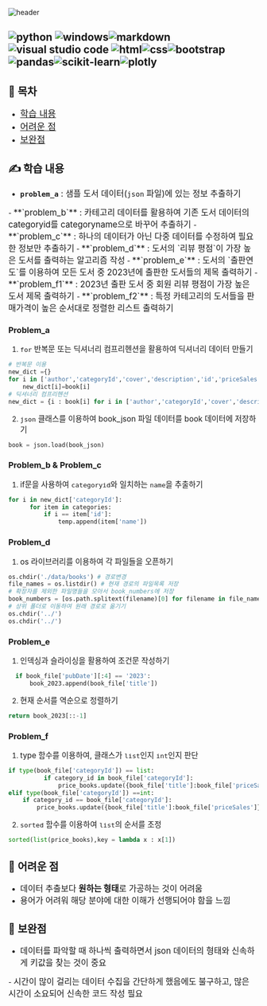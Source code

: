 ![header](https://capsule-render.vercel.app/api?type=waving&color=gradient&height=300&section=header&text=Data%20Processing%20Using%20API%20&fontAlign=50&fontAlignY=30&fontColor=A3DCBE&fontSize=65&animation=scaleIn&desc=Book%20data%20collecton&descSize=40&descAlign=73&descAlignY=55)

![python](https://img.shields.io/badge/Python-3776AB?style=for-the-badge&logo=python&logoColor=white) ![windows](https://img.shields.io/badge/Windows-0078D6?style=for-the-badge&logo=windows&logoColor=white)![markdown](https://img.shields.io/badge/Markdown-000000?style=for-the-badge&logo=markdown&logoColor=white)![visual studio code](https://img.shields.io/badge/Visual_Studio_Code-0078D4?style=for-the-badge&logo=visual%20studio%20code&logoColor=white)
![html](https://img.shields.io/badge/html-E34F26?style=for-the-badge&logo=html&logoColor=white)![css](https://img.shields.io/badge/css-1572B6?style=for-the-badge&logo=css&logoColor=white)![bootstrap](https://img.shields.io/badge/bootstrap-7952B3?style=for-the-badge&logo=bootstrap&logoColor=white)![pandas](https://img.shields.io/badge/pandas-150458?style=for-the-badge&logo=pandas&logoColor=white)![scikit-learn](https://img.shields.io/badge/scikitlearn-F7931E?style=for-the-badge&logo=scikitlearn&logoColor=white)![plotly](https://img.shields.io/badge/plotly-3F4F75?style=for-the-badge&logo=plotly&logoColor=white)
---


## 📶 목차
  - <span style="font-size:130%"> [학습 내용](#학습-내용)</span>
  - <span style="font-size:130%"> [어려운 점](#어려운-점)</span>
  - <span style="font-size:130%"> [보완점](#보완점)</span>
  
## ✍ 학습 내용 
  - <span style="font-size:120%"> **`problem_a`** : 샘플 도서 데이터(`json` 파일)에 있는 정보 추출하기
  </span>
  - <span style="font-size:120%"> **`problem_b`** : 카테고리 데이터를 활용하여 기존 도서 데이터의 categoryid를 categoryname으로 바꾸어 추출하기 </span>
  - <span style="font-size:120%"> **`problem_c`** : 하나의 데이터가 아닌 다중 데이터를 수정하여 필요한 정보만 추출하기</span>
  - <span style="font-size:120%"> **`problem_d`** : 도서의 `리뷰 평점`이 가장 높은 도서를 출력하는 알고리즘 작성</span>
  - <span style="font-size:120%"> **`problem_e`** : 도서의 `출판연도`를 이용하여 모든 도서 중 2023년에 출판한 도서들의 제목 출력하기 </span> 
  - <span style="font-size:120%"> **`problem_f1`** : 2023년 출판 도서 중 회원 리뷰 평점이 가장 높은 도서 제목 출력하기 </span>
  - <span style="font-size:120%"> **`problem_f2`** : 특정 카테고리의 도서들을 판매가격이 높은 순서대로 정렬한 리스트 출력하기 </span>

  ### Problem_a
  1. <span style="font-size:110%">`for` 반복문 또는 딕셔너리 컴프리헨션을 활용하여 딕셔너리 데이터 만들기</span>
  ```python
  # 반복문 이용
  new_dict ={}
  for i in ['author','categoryId','cover','description','id','priceSales','title']:
      new_dict[i]=book[i]
  # 딕셔너리 컴프리헨션
  new_dict = {i : book[i] for i in ['author','categoryId','cover','description','id','priceSales','title']}
  ```
  2. <span style="font-size:110%"> `json` 클래스를 이용하여 book_json 파일 데이터를 book 데이터에 저장하기</span>
  ```python
  book = json.load(book_json)
  ```

  ### Problem_b & Problem_c
  1. <span style="font-size:110%"> if문을 사용하여 `categoryid`와 일치하는 `name`을 추출하기 </span>
  ```python
  for i in new_dict['categoryId']:    
        for item in categories:
            if i == item['id']:
                temp.append(item['name'])
  ```
  ### Problem_d
  1. <span style="font-size:110%"> os 라이브러리를 이용하여 각 파일들을 오픈하기</span>
  ```python
  os.chdir('./data/books') # 경로변경
  file_names = os.listdir() # 현재 경로의 파일목록 저장
  # 확장자를 제외한 파일명들을 모아서 book_numbers에 저장
  book_numbers = [os.path.splitext(filename)[0] for filename in file_names]
  # 상위 폴더로 이동하여 원래 경로로 옮기기
  os.chdir('../')
  os.chdir('../')
  ```
  ### Problem_e
  1. <span style="font-size:110%"> 인덱싱과 슬라이싱을 활용하여 조건문 작성하기</span>
  ```python
    if book_file['pubDate'][:4] == '2023':
        book_2023.append(book_file['title'])
  ```
  2. <span style="font-size:110%"> 현재 순서를 역순으로 정렬하기</span>
  ```python
  return book_2023[::-1]
  ```
  ### Problem_f
  1. <span style="font-size:110%"> type 함수를 이용하여, 클래스가 `list`인지 `int`인지 판단 </span>
  ```python
  if type(book_file['categoryId']) == list:
            if category_id in book_file['categoryId']:
                price_books.update({book_file['title']:book_file['priceSales']})
  elif type(book_file['categoryId']) ==int:
      if category_id == book_file['categoryId']:
          price_books.update({book_file['title']:book_file['priceSales']})
  ```
  2. <span style="font-size:110%"> `sorted` 함수를 이용하여 `list`의 순서를 조정 </span>
  ```python
  sorted(list(price_books),key = lambda x : x[1])
  ```
  
## 🤣 어려운 점
  - <span style="font-size:120%"> 데이터 추출보다 **원하는 형태**로 가공하는 것이 어려움</span>
  - <span style="font-size:120%"> 용어가 어려워 해당 분야에 대한 이해가 선행되어야 함을 느낌 
  </span>

## 🚀 보완점
  - <span style="font-size:120%"> 데이터를 파악할 때 하나씩 출력하면서 json 데이터의 형태와 신속하게 키값을 찾는 것이 중요 
  </span>
  - <span style="font-size:120%"> 시간이 많이 걸리는 데이터 수집을 간단하게 했음에도 불구하고, 많은 시간이 소요되어 신속한 코드 작성 필요 
  </span>
